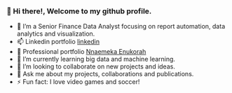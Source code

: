 ### 👋 Hi there!, Welcome to my github profile.

- 🔭 I’m a Senior Finance Data Analyst focusing on report automation, data analytics and visualization.
- 📫 Linkedin portfolio [linkedin](https://www.linkedin.com/in/nnaemeka-enukorah-8bb35a62/)
- 👀 Professional portfolio [Nnaemeka Enukorah](https://nenukorah.github.io/Portfolio/)
- 🌱 I’m currently learning big data and machine learning.
- 👯 I’m looking to collaborate on new projects and ideas.
- 💬 Ask me about my projects, collaborations and publications.
- ⚡ Fun fact: I love video games and soccer!
